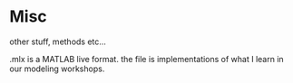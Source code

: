 # Misc
other stuff, methods etc...

.mlx is a MATLAB live format. 
the file is implementations of what I learn in our modeling workshops. 
